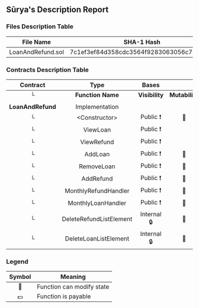 ## Sūrya's Description Report

### Files Description Table


|  File Name  |  SHA-1 Hash  |
|-------------|--------------|
| LoanAndRefund.sol | 7c1ef3ef84d358cdc3564f9283063056c7ab0a62 |


### Contracts Description Table


|  Contract  |         Type        |       Bases      |                  |                 |
|:----------:|:-------------------:|:----------------:|:----------------:|:---------------:|
|     └      |  **Function Name**  |  **Visibility**  |  **Mutability**  |  **Modifiers**  |
||||||
| **LoanAndRefund** | Implementation |  |||
| └ | \<Constructor\> | Public ❗️ | 🛑  | |
| └ | ViewLoan | Public ❗️ |   | OnlyTimeAlly |
| └ | ViewRefund | Public ❗️ |   | OnlyTimeAlly |
| └ | AddLoan | Public ❗️ | 🛑  | OnlyTimeAlly |
| └ | RemoveLoan | Public ❗️ | 🛑  | OnlyTimeAlly |
| └ | AddRefund | Public ❗️ | 🛑  | OnlyTimeAlly |
| └ | MonthlyRefundHandler | Public ❗️ | 🛑  | OnlyTimeAlly |
| └ | MonthlyLoanHandler | Public ❗️ | 🛑  | OnlyTimeAlly |
| └ | DeleteRefundListElement | Internal 🔒 | 🛑  | |
| └ | DeleteLoanListElement | Internal 🔒 | 🛑  | |


### Legend

|  Symbol  |  Meaning  |
|:--------:|-----------|
|    🛑    | Function can modify state |
|    💵    | Function is payable |
